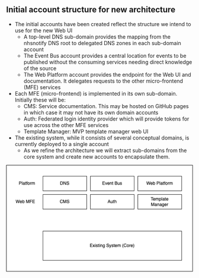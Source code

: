 ## Initial account structure for new architecture

* The initial accounts have been created reflect the structure
  we intend to use for the new Web UI
    * A top-level DNS sub-domain provides the mapping from the
      nhsnotify DNS root to delegated DNS zones in each sub-domain
      account
    * The Event Bus account provides a central location for events to
      be published without the consuming services needing direct
      knowledge of the source
    * The Web Platform account provides the endpoint for the Web UI
      and documentation. It delegates requests to the other
      micro-frontend (MFE) services
* Each MFE (micro-frontend) is implemented in its own sub-domain.
  Initially these will be:
    * CMS: Service documentation. This may be hosted on GitHub pages
      in which case it may not have its own domain accounts
    * Auth: Federated login identity provider which will provide
      tokens for use across the other MFE services
    * Template Manager: MVP template manager web UI
* The existing system, while it consists of several conceptual
  domains, is currently deployed to a single account
  * As we refine the architecture we will extract sub-domains from
    the core system and create new accounts to encapsulate them.

![NHS Notify Domains](assets/Domains.drawio.png)
